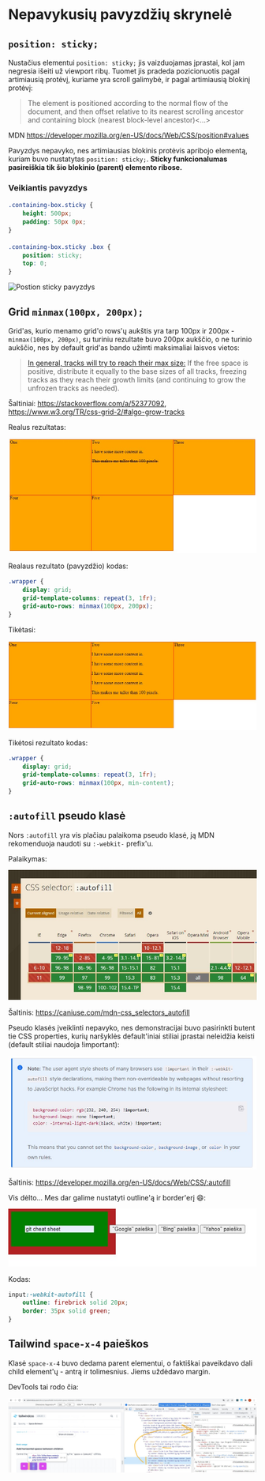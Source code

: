 # Nepavykusių pavyzdžių skrynelė

## `position: sticky;`

Nustačius elementui `position: sticky;` jis vaizduojamas įprastai, kol jam negresia išeiti už viewport ribų.
Tuomet jis pradeda pozicionuotis pagal artimiausią protėvį, kuriame yra scroll galimybė, ir pagal artimiausią blokinį protėvį:

> The element is positioned according to the normal flow of the document, and then offset relative to its nearest scrolling ancestor and containing block (nearest block-level ancestor)<...>

MDN <https://developer.mozilla.org/en-US/docs/Web/CSS/position#values>

Pavyzdys nepavyko, nes artimiausias blokinis protėvis apribojo elementą, kuriam buvo nustatytas `position: sticky;`. **Sticky funkcionalumas pasireiškia tik šio blokinio (parent) elemento ribose.**

### Veikiantis pavyzdys

```css
.containing-box.sticky {
    height: 500px;
    padding: 50px 0px;
}

.containing-box.sticky .box {
    position: sticky;
    top: 0;
}
```

![Postion sticky pavyzdys](./bloopers/position-sticky.gif)

## Grid `minmax(100px, 200px);`

Grid'as, kurio menamo grid'o rows'ų aukštis yra tarp 100px ir 200px - `minmax(100px, 200px)`, su turiniu rezultate buvo 200px aukščio, o ne turinio aukščio, nes by
default grid'as bando užimti maksimaliai laisvos vietos:

> [In general, tracks will try to reach their max size:](https://www.w3.org/TR/css-grid-2/#algo-grow-tracks)
> If the free space is positive, distribute it equally to the base sizes of all tracks, freezing tracks as they reach their growth limits (and continuing to grow the unfrozen tracks as needed).

Šaltiniai: <https://stackoverflow.com/a/52377092>, <https://www.w3.org/TR/css-grid-2/#algo-grow-tracks>

Realus rezultatas:

![Grid minmax actual](./bloopers/grid-actual.jpg)

Realaus rezultato (pavyzdžio) kodas:

```css
.wrapper {
    display: grid;
    grid-template-columns: repeat(3, 1fr);
    grid-auto-rows: minmax(100px, 200px);
}
```

Tikėtasi:

![Grid minmax expected](./bloopers/grid-expected.jpg)

Tikėtosi rezultato kodas:

```css
.wrapper {
    display: grid;
    grid-template-columns: repeat(3, 1fr);
    grid-auto-rows: minmax(100px, min-content);
}
```

## `:autofill` pseudo klasė

Nors `:autofill` yra vis plačiau palaikoma pseudo klasė, ją MDN rekomenduoja naudoti su `:-webkit-` prefix'u.

Palaikymas:

![autofill pseudo class browser support](./bloopers/autofill-pseudo-class-support.jpg)

Šaltinis: <https://caniuse.com/mdn-css_selectors_autofill>

Pseudo klasės įveiklinti nepavyko, nes demonstracijai buvo pasirinkti butent tie CSS properties, kurių naršyklės default'iniai stiliai įprastai neleidžia keisti (default stiliai naudoja !important):

![autofill pseudo class limitation notice](./bloopers/autofill-limitations.jpg)

Šaltinis: <https://developer.mozilla.org/en-US/docs/Web/CSS/:autofill>

Vis dėlto... Mes dar galime nustatyti outline'ą ir border'erį 😄:

![autofill pseudo class in action](./bloopers/autofill-working-sample.jpg)

Kodas:

```css
input:-webkit-autofill {
    outline: firebrick solid 20px;
    border: 35px solid green;
}
```

## Tailwind `space-x-4` paieškos

Klasė `space-x-4` buvo dedama parent elementui, o faktiškai paveikdavo dali child element'ų - antrą ir tolimesnius. Jiems uždėdavo margin.

DevTools tai rodo čia:

![Tailwind class not found](./bloopers/tailwind-class-not-found.jpg)
